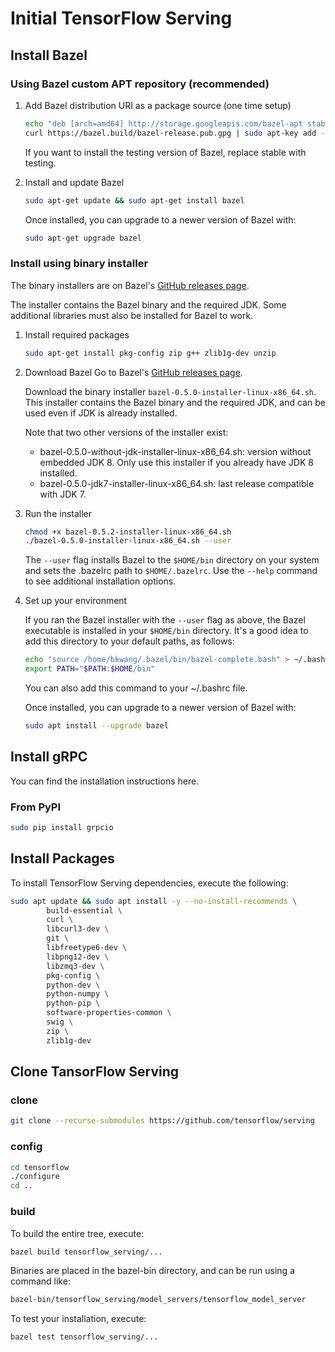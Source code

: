 # Initial TensorFlow Serving

## Install Bazel

### Using Bazel custom APT repository (recommended)

1. Add Bazel distribution URI as a package source (one time setup)
    ```bash
    echo "deb [arch=amd64] http://storage.googleapis.com/bazel-apt stable jdk1.8" | sudo tee /etc/apt/sources.list.d/bazel.list
    curl https://bazel.build/bazel-release.pub.gpg | sudo apt-key add -
    ```
    If you want to install the testing version of Bazel, replace stable with testing.

1. Install and update Bazel
    ```bash
    sudo apt-get update && sudo apt-get install bazel
    ```
    Once installed, you can upgrade to a newer version of Bazel with:
    ```bash
    sudo apt-get upgrade bazel
    ```

### Install using binary installer

The binary installers are on Bazel's [GitHub releases page](https://github.com/bazelbuild/bazel/releases).

The installer contains the Bazel binary and the required JDK. Some additional libraries must also be installed for Bazel to work.

1. Install required packages
    ```bash
    sudo apt-get install pkg-config zip g++ zlib1g-dev unzip
    ```
1. Download Bazel
    Go to Bazel's [GitHub releases page](https://github.com/bazelbuild/bazel/releases).

    Download the binary installer `bazel-0.5.0-installer-linux-x86_64.sh`. This installer contains the Bazel binary and the required JDK, and can be used even if JDK is already installed.

    Note that two other versions of the installer exist:
    * bazel-0.5.0-without-jdk-installer-linux-x86_64.sh: version without embedded JDK 8. Only use this installer if you already have JDK 8 installed.
    * bazel-0.5.0-jdk7-installer-linux-x86_64.sh: last release compatible with JDK 7.
1. Run the installer
    ```bash
    chmod +x bazel-0.5.2-installer-linux-x86_64.sh
    ./bazel-0.5.0-installer-linux-x86_64.sh --user
    ```
    The `--user` flag installs Bazel to the `$HOME/bin` directory on your system and sets the .bazelrc path to `$HOME/.bazelrc`. Use the `--help` command to see additional installation options.

1. Set up your environment

    If you ran the Bazel installer with the `--user` flag as above, the Bazel executable is installed in your `$HOME/bin` directory. It's a good idea to add this directory to your default paths, as follows:
    ```bash
    echo "source /home/bkwang/.bazel/bin/bazel-complete.bash" > ~/.bashrc
    export PATH="$PATH:$HOME/bin"
    ```
    You can also add this command to your ~/.bashrc file.

    Once installed, you can upgrade to a newer version of Bazel with:
    ```bash
    sudo apt install --upgrade bazel
    ```

## Install gRPC

You can find the installation instructions here.

### From PyPI

```bash
sudo pip install grpcio
```

## Install Packages

To install TensorFlow Serving dependencies, execute the following:

```bash
sudo apt update && sudo apt install -y --no-install-recommends \
        build-essential \
        curl \
        libcurl3-dev \
        git \
        libfreetype6-dev \
        libpng12-dev \
        libzmq3-dev \
        pkg-config \
        python-dev \
        python-numpy \
        python-pip \
        software-properties-common \
        swig \
        zip \
        zlib1g-dev
```

## Clone TansorFlow Serving

### clone

```bash
git clone --recurse-submodules https://github.com/tensorflow/serving
```

### config

```bash
cd tensorflow
./configure
cd ..
```

### build

To build the entire tree, execute:

```bash
bazel build tensorflow_serving/...
```

Binaries are placed in the bazel-bin directory, and can be run using a command like:

```bash
bazel-bin/tensorflow_serving/model_servers/tensorflow_model_server
```

To test your installation, execute:

```bash
bazel test tensorflow_serving/...
```
